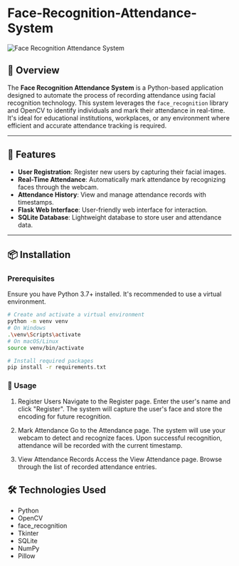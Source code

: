 ﻿# Face-Recognition-Attendance-System

![Face Recognition Attendance System](https://github.com/sujalpokale/-Face-Recognition-Attendance-System/blob/main/static/images/attendance_system_banner.jpg)

## 📝 Overview

The **Face Recognition Attendance System** is a Python-based application designed to automate the process of recording attendance using facial recognition technology. This system leverages the `face_recognition` library and OpenCV to identify individuals and mark their attendance in real-time. It's ideal for educational institutions, workplaces, or any environment where efficient and accurate attendance tracking is required.

---

## 🚀 Features

- **User Registration**: Register new users by capturing their facial images.
- **Real-Time Attendance**: Automatically mark attendance by recognizing faces through the webcam.
- **Attendance History**: View and manage attendance records with timestamps.
- **Flask Web Interface**: User-friendly web interface for interaction.
- **SQLite Database**: Lightweight database to store user and attendance data.

---

## 📦 Installation

### Prerequisites

Ensure you have Python 3.7+ installed. It's recommended to use a virtual environment.

```bash
# Create and activate a virtual environment
python -m venv venv
# On Windows
.\venv\Scripts\activate
# On macOS/Linux
source venv/bin/activate

# Install required packages
pip install -r requirements.txt
```
### 🧪 Usage
1. Register Users
Navigate to the Register page.
Enter the user's name and click "Register".
The system will capture the user's face and store the encoding for future recognition.

2. Mark Attendance
Go to the Attendance page.
The system will use your webcam to detect and recognize faces.
Upon successful recognition, attendance will be recorded with the current timestamp.

3. View Attendance Records
Access the View Attendance page.
Browse through the list of recorded attendance entries.

## 🛠 Technologies Used

- Python
- OpenCV
- face_recognition
- Tkinter
- SQLite
- NumPy
- Pillow
